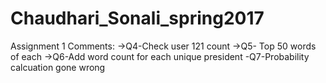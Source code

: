 # Chaudhari_Sonali_spring2017
Assignment 1 Comments:
->Q4-Check user 121 count
->Q5- Top 50 words of each
->Q6-Add word count for each unique president
-Q7-Probability calcuation gone wrong
